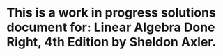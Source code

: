 # This is a work in progress solutions document for: Linear Algebra Done Right, 4th Edition by Sheldon Axler. # 
